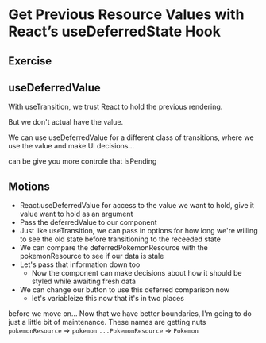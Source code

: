 # Get Previous Resource Values with React’s useDeferredState Hook

## Exercise

## useDeferredValue

With useTransition, we trust React to hold the previous rendering.

But we don't actual have the value.

We can use useDeferredValue for a different class of transitions, where we use the value and make UI decisions...

can be give you more controle that isPending

## Motions

- React.useDeferredValue for access to the value we want to hold, give it value want to hold as an argument
- Pass the deferredValue to our component
- Just like useTransition, we can pass in options for how long we're willing to see the old state before transitioning to the receeded state
- We can compare the deferredPokemonResource with the pokemonResource to see if our data is stale
- Let's pass that information down too
  - Now the component can make decisions about how it should be styled while awaiting fresh data
- We can change our button to use this deferred comparison now
  - let's variableize this now that it's in two places

before we move on...
Now that we have better boundaries, I'm going to do just a little bit of maintenance.
These names are getting nuts
`pokemonResource` => `pokemon`
`...PokemonResource` => `Pokemon`
